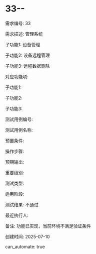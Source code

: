 # 33--

需求编号: 33

需求描述: 管理系统

子功能1: 设备管理

子功能2: 设备远程管理

子功能3: 远程数据删除


对应功能项: 

子功能1: 

子功能2: 

子功能3: 


测试用例编号: 

测试用例名称: 

预置条件:


操作步骤:


预期输出:


重要级别: 

测试类型: 

适用阶段: 

测试结果: 不通过

最近执行人: 

备注: 功能已实现，当前环境不满足验证条件

创建时间: 2025-07-10

can_automate: true

